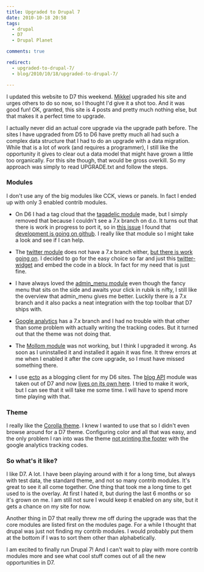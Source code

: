 ```yaml
---
title: Upgraded to Drupal 7
date: 2010-10-18 20:58
tags:
  - drupal
  - D7
  - Drupal Planet

comments: true

redirect:
  - upgraded-to-drupal-7/
  - blog/2010/10/18/upgraded-to-drupal-7/

---
```

I updated this website to D7 this weekend. [Mikkel](http://mikkel.hoegh.org/blog/2010/oct/7/relaunching-blog-drupal-7 "Relauching my blog on Drupal 7 | Mikkel Høgh") upgraded his site and urges others to do so now, so I thought I'd give it a shot too. And it was good fun! OK, granted, this site is 4 posts and pretty much nothing else, but that makes it a perfect time to upgrade.

I actually never did an actual core upgrade via the upgrade path before. The sites I have upgraded from D5 to D6 have pretty much all had such a complex data structure that I had to do an upgrade with a data migration. While that is a lot of work (and requires a programmer), I still like the opportunity it gives to clear out a data model that might have grown a little too organically. For this site though, that would be gross overkill. So my approach was simply to read UPGRADE.txt and follow the steps.

### Modules

I don't use any of the big modules like CCK, views or panels. In fact I ended up with only 3 enabled contrib modules.

* On D6 I had a tag cloud that the [tagadelic module](http://drupal.org/project/tagadelic "Tagadelic | drupal.org") made, but I simply removed that because I couldn't see a 7.x branch on d.o. It turns out that there is work in progress to port it, so in [this issue](http://drupal.org/node/749440 "Any plans for a Drupal 7 release / upgrade / version ? | drupal.org") I found that [development is going on github](http://github.com/mscharley/tagadelic/tree/DRUPAL-7--1 "mscharley"). I really like that module so I might take a look and see if I can help.

* The [twitter module](http://drupal.org/project/twitter "Twitter | drupal.org") does not have a 7.x branch either, [but there is work going on](http://drupal.org/node/780712 "Drupal 7 port of Twitter module | drupal.org"). I decided to go for the easy choice so far and just this [twitter-widget](http://twitter.com/goodies/widget_profile) and embed the code in a block. In fact for my need that is just fine.

*  I have always loved the [admin_menu module](http://drupal.org/project/admin_menu "Administration menu | drupal.org") even though the fancy menu that sits on the side and awaits your click in rubik is nifty, I still like the overview that admin_menu gives me better. Luckily there is a 7.x branch and it also packs a neat integration with the top toolbar that D7 ships with.

*  [Google analytics](http://drupal.org/project/google_analytics "Google Analytics | drupal.org") has a 7.x branch and I had no trouble with that other than some problem with actually writing the tracking codes. But it turned out that the theme was not doing that.

*  The [Mollom module](http://drupal.org/project/mollom "Mollom | drupal.org") was not working, but I think I upgraded it wrong. As soon as I uninstalled it and installed it again it was fine. It threw errors at me when I enabled it after the core upgrade, so I must have missed something there.

* I use [ecto](http://illuminex.com/ecto/ "illumineX :: ecto - blog editor for Mac OS X") as a blogging client for my D6 sites. The [blog API](http://drupal.org/project/blogapi "Blog API | drupal.org") module was taken out of D7 and now [lives on its own here](http://drupal.org/project/blogapi "Blog API | drupal.org"). I tried to make it work, but I can see that it will take me some time. I will have to spend more time playing with that.

### Theme

I really like the [Corolla theme](http://drupal.org/project/corolla "Corolla | drupal.org"). I knew I wanted to use that so I didn't even browse around for a D7 theme. Configuring color and all that was easy, and the only problem I ran into was the theme [not printing the footer](http://drupal.org/node/945124 "Footer is not output anywhere | drupal.org") with the google analytics tracking codes.

### So what's it like?

I like D7. A lot. I have been playing around with it for a long time, but always with test data, the standard theme, and not so many contrib modules. It's great to see it all come together. One thing that took me a long time to get used to is the overlay. At first I hated it, but during the last 6 months or so it's grown on me. I am still not sure I would keep it enabled on any site, but it gets a chance on my site for now.

Another thing in D7 that really threw me off during the upgrade was that the core modules are listed first on the modules page. For a while I thought that drupal was just not finding my contrib modules. I would probably put them at the bottom if I was to sort them other than alphabetically.

I am excited to finally run Drupal 7! And I can't wait to play with more contrib modules more and see what cool stuff comes out of all the new opportunities in D7.
